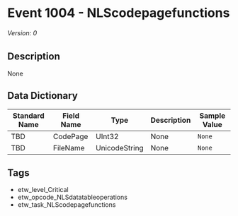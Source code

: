 # Event 1004 - NLScodepagefunctions
###### Version: 0

## Description
None

## Data Dictionary
|Standard Name|Field Name|Type|Description|Sample Value|
|---|---|---|---|---|
|TBD|CodePage|UInt32|None|`None`|
|TBD|FileName|UnicodeString|None|`None`|

## Tags
* etw_level_Critical
* etw_opcode_NLSdatatableoperations
* etw_task_NLScodepagefunctions